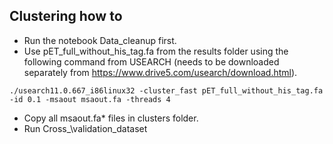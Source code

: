 ## Clustering how to
- Run the notebook Data_cleanup first.
- Use pET\_full_without\_his\_tag.fa from the results folder using the following command from USEARCH (needs to be downloaded separately from https://www.drive5.com/usearch/download.html).
```console
./usearch11.0.667_i86linux32 -cluster_fast pET_full_without_his_tag.fa  -id 0.1 -msaout msaout.fa -threads 4
```
- Copy all msaout.fa* files in clusters folder. 
- Run Cross_\validation\_dataset

